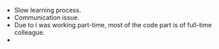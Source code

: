 - Slow learning process.
- Communication issue.
- Due to i was working part-time, most of the code part is of full-time colleague.
- 